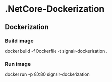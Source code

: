 # .NetCore-Dockerization

## Dockerization


### Build image

docker build -f Dockerfile -t signalr-dockerization .


### Run image

docker run -p 80:80 signalr-dockerization 

